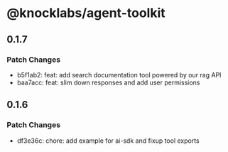# @knocklabs/agent-toolkit

## 0.1.7

### Patch Changes

- b5f1ab2: feat: add search documentation tool powered by our rag API
- baa7acc: feat: slim down responses and add user permissions

## 0.1.6

### Patch Changes

- df3e36c: chore: add example for ai-sdk and fixup tool exports
